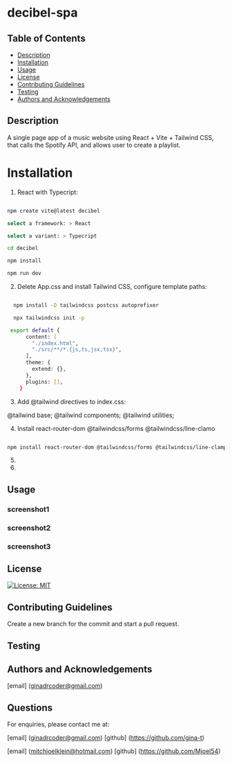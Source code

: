 # decibel-spa

## Table of Contents

- [Description](#description)
- [Installation](#installation)
- [Usage](#usage)
- [License](#license)
- [Contributing Guidelines](#contributing-guidelines)
- [Testing](#testing)
- [Authors and Acknowledgements](#authors-and-acknowledgements)

## Description

A single page app of a music website using React + Vite + Tailwind CSS, that calls the Spotify API, and allows user to create a playlist.

# Installation

1. React with Typecript:

```zsh

npm create vite@latest decibel

select a framework: > React

select a variant: > Typecript

cd decibel

npm install

npm run dev

```

2. Delete App.css and install Tailwind CSS, configure template paths: 

```zsh

  npm install -D tailwindcss postcss autoprefixer

  npx tailwindcss init -p

 export default {
      content: [
        "./index.html",
        "./src/**/*.{js,ts,jsx,tsx}",
      ],
      theme: {
        extend: {},
      },
      plugins: [],
    }

```

3. Add @tailwind directives to index.css:

@tailwind base;
@tailwind components;
@tailwind utilities;

4. Install react-router-dom @tailwindcss/forms @tailwindcss/line-clamo

```zsh

npm install react-router-dom @tailwindcss/forms @tailwindcss/line-clamp

```

5.

6.

## Usage

### screenshot1

### screenshot2

### screenshot3

## License

[![License: MIT](https://img.shields.io/badge/License-MIT-yellow.svg)](https://opensource.org/licenses/MIT)

## Contributing Guidelines

Create a new branch for the commit and start a pull request.

## Testing

## Authors and Acknowledgements

[email] (ginadrcoder@gmail.com)

## Questions

For enquiries, please contact me at:

[email] (ginadrcoder@gmail.com)
[github] (https://github.com/gina-t)

[email] (mitchjoelklein@hotmail.com)
[github] (https://github.com/Mjoel54)
